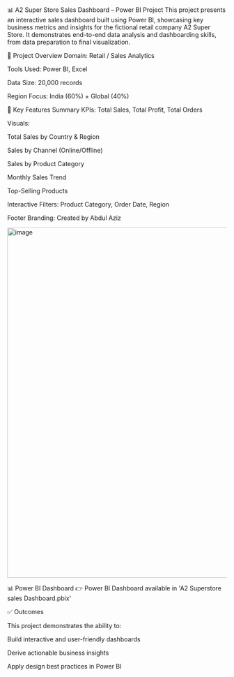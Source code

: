 📊 A2 Super Store Sales Dashboard – Power BI Project
This project presents an interactive sales dashboard built using Power BI, showcasing key business metrics and insights for the fictional retail company A2 Super Store. It demonstrates end-to-end data analysis and dashboarding skills, from data preparation to final visualization.

🚀 Project Overview
Domain: Retail / Sales Analytics

Tools Used: Power BI, Excel

Data Size: 20,000 records

Region Focus: India (60%) + Global (40%)

📌 Key Features
Summary KPIs: Total Sales, Total Profit, Total Orders

Visuals:

Total Sales by Country & Region

Sales by Channel (Online/Offline)

Sales by Product Category

Monthly Sales Trend

Top-Selling Products

Interactive Filters: Product Category, Order Date, Region

Footer Branding: Created by Abdul Aziz

<img width="1446" height="803" alt="image" src="https://github.com/user-attachments/assets/c28d857f-3219-43c1-8f14-a4a31a6f3c4c" />

📊 Power BI Dashboard
👉 Power BI Dashboard available in 'A2 Superstore sales Dashboard.pbix'

✅ Outcomes

This project demonstrates the ability to:

Build interactive and user-friendly dashboards

Derive actionable business insights

Apply design best practices in Power BI

